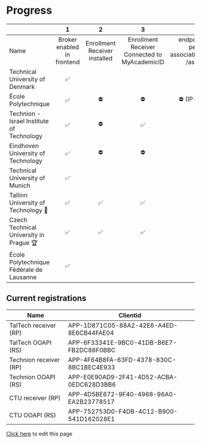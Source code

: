 # Progress
|                                       | 1 | 2 | 3 | 4 | 5 | 6 | 7 | 8 | 9 | 10 |
| :---------------------------------------- | :------------------------: | :---------------------------: | :--------------------------------------------: | :---------------------------------------------------------------------: | :---------------------------------------: | :---------------------------------------: | :---------------------: | :---------------------: | ----------------------: | ----------------------: |
| Name                                      | Broker enabled in frontend | Enrollment Receiver installed | Enrollment Receiver  Connected to MyAcademicID | endpoints available persons/me associations/external/me  /associations/ | Connection information in ServiceRegistry | OOAPI endpoints connected to MyacademicID | Test accounts available | Tested incoming student | Tested outgoing student | Receiver <-> Backend communication |
| Technical University of Denmark           |             ✅             |                               |                                                |                                                                         |                                           |                                           |                         |                         |                         |                       |
| École Polytechnique                       |             ✅             |              ⛔               |                       ⛔                       |                          ⛔ (IP- restrictions)                          |                    ⛔                     |                    ⛔                     |                         |                         |                         |                       |
| Technion - Israel Institute of Technology |             ✅             |              ⛔               |                       ✅                       |                                   ✅                                    |                    ✅                     |                    ✅                     |                         |                         |          ✅             |                       |
| Eindhoven University of Technology        |             ✅             |              ⛔               |                       ⛔                       |                                   ⛔                                    |                    ⛔                     |                    ⛔                     |           ✅            |                         |                         |                       |
| Technical University of Munich            |             ✅             |                               |                                                |                                                                         |                                           |                                           |                         |                         |                         |                       |
| Tallinn University of Technology  🥈      |             ✅             |              ✅               |                       ✅                       |                                   ✅                                    |                    ✅                     |                    ✅                     |           ✅            |            ✅           |          ✅            |                       |
| Czech Technical University in Prague 🏆   |             ✅             |              ✅               |                       ✅                       |                                   ✅                                    |                    ✅                     |                    ✅                     |           ✅            |            ✅           |          ✅            |                       |
| École Polytechnique Fédérale de Lausanne  |             ✅             |                               |                                                |                                                                         |                                           |                                           |                         |                         |                         |                       |

## Current registrations

| Name                   | Clientid                                 |
| ---------------------- | ---------------------------------------- |
| TalTech receiver (RP)  | APP-1D871C05-88A2-42E6-A4ED-8E6CB44FAE04 |
| TalTech OOAPI (RS)     | APP-6F33341E-9BC0-41DB-B6E7-FB2DC88F0BBC |
| Technion receiver (RP) | APP-4F64B8FA-63FD-4378-830C-8BC1BEC4E933 |
| Technion OOAPI (RS)    | APP-E0E90AD9-2F41-4D52-ACBA-0EDC628D3BB6 |
| CTU receiver (RP)      | APP-4D5BE672-9F40-4968-96A0-EA2B23778517 |
| CTU OOAPI (RS)         | APP-752753D0-F4DB-4C12-B900-541D162028E1 |

[Click here](https://github.com/SURFnet/eduxchange-eu-tech-docs/edit/main/progress.md)
to edit this page
